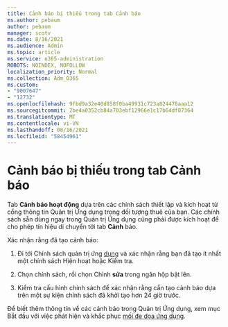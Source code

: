 ```yaml
---
title: Cảnh báo bị thiếu trong tab Cảnh báo
ms.author: pebaum
author: pebaum
manager: scotv
ms.date: 8/16/2021
ms.audience: Admin
ms.topic: article
ms.service: o365-administration
ROBOTS: NOINDEX, NOFOLLOW
localization_priority: Normal
ms.collection: Adm_O365
ms.custom:
- "9007647"
- "12732"
ms.openlocfilehash: 9fbd9a32e40d858f0ba49931c723a824478aaa12
ms.sourcegitcommit: 2be4a0352cb84a703ebf12966e1c17b64df07364
ms.translationtype: MT
ms.contentlocale: vi-VN
ms.lasthandoff: 08/16/2021
ms.locfileid: "58454961"
---
```

# <a name="alerts-missing-from-alerts-tab"></a>Cảnh báo bị thiếu trong tab Cảnh báo

Tab **Cảnh báo hoạt động** dựa trên các chính sách thiết lập và kích hoạt từ cổng thông tin Quản trị Ứng dụng trong đối tượng thuê của bạn. Các chính sách sẵn dùng ngay trong Quản trị Ứng dụng cũng phải được kích hoạt để cho phép tín hiệu di chuyển tới tab **Cảnh** báo. 

Xác nhận rằng đã tạo cảnh báo:

1. Đi tới Chính sách quản trị ứng [dụng](https://compliance.microsoft.com/m365appprotection?viewid=policies) và xác nhận rằng bạn đã tạo ít nhất một chính sách Hiện hoạt hoặc Kiểm tra.

1. Chọn chính sách, rồi chọn Chỉnh **sửa** trong ngăn hộp bật lên. 

1. Kiểm tra cấu hình chính sách để xác nhận rằng cần tạo cảnh báo dựa trên một sự kiện chính sách đã khởi tạo hơn 24 giờ trước.

Để biết thêm thông tin về các cảnh báo trong Quản trị Ứng dụng, xem mục Bắt đầu với việc phát hiện và khắc phục [mối đe dọa ứng dụng](https://docs.microsoft.com/microsoft-365/compliance/app-governance-detect-remediate-get-started).